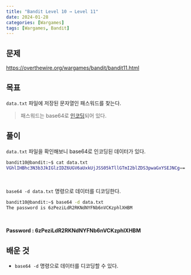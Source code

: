 ```yaml
---
title: "Bandit Level 10 → Level 11"
date: 2024-01-28
categories: [Wargames]
tags: [Wargames, Bandit]
---
```


## 문제
<https://overthewire.org/wargames/bandit/bandit11.html>
 
## 목표
`data.txt` 파일에 저장된 문자열인 패스워드를 찾는다.  
> 패스워드는 base64로 [인코딩](/posts/DHCS02/)되어 있다.  

## 풀이
`data.txt` 파일을 확인해보니 base64로 인코딩된 데이터가 있다.

```sh
bandit10@bandit:~$ cat data.txt
VGhlIHBhc3N3b3JkIGlzIDZ6UGV6aUxkUjJSS05kTllGTmI2blZDS3pwaGxYSEJNCg==
```  

&nbsp;  

`base64 -d data.txt` 명령으로 데이터를 디코딩한다.  

```sh
bandit10@bandit:~$ base64 -d data.txt
The password is 6zPeziLdR2RKNdNYFNb6nVCKzphlXHBM
```  

&nbsp;  

**Password : 6zPeziLdR2RKNdNYFNb6nVCKzphlXHBM**

## 배운 것
- `base64 -d` 명령으로 데이터를 디코딩할 수 있다.